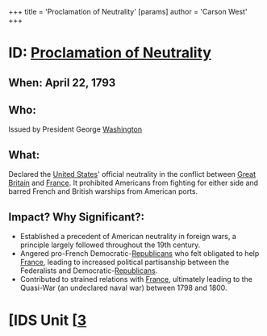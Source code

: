 +++
 title = 'Proclamation of Neutrality'
[params]
	author = 'Carson West'
+++
# ID: [Proclamation of Neutrality](./../proclamation-of-neutrality/) 
## When: April 22, 1793
## Who: 
Issued by President George [Washington](./../washington/) 
## What:
Declared the [United States](./../united-states/)' official neutrality in the conflict between [Great Britain](./../great-britain/) and [France](./../france/).  It prohibited Americans from fighting for either side and barred French and British warships from American ports.
## Impact? Why Significant?: 
- Established a precedent of American neutrality in foreign wars, a principle largely followed throughout the 19th century. 
-  Angered pro-French Democratic-[Republicans](./../republicans/) who felt obligated to help [France](./../france/), leading to increased political partisanship between the Federalists and Democratic-[Republicans](./../republicans/).
-  Contributed to strained relations with [France](./../france/), ultimately leading to the Quasi-War (an undeclared naval war) between 1798 and 1800. 

# [IDS Unit [[3](./../ids-unit-[[3/)